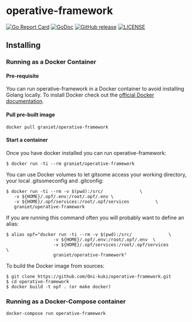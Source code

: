 # operative-framework
[![Go Report Card](https://goreportcard.com/badge/github.com/Oni-kuki/operative-framework)](https://goreportcard.com/report/github.com/Oni-kuki/operative-framework) [![GoDoc](https://godoc.org/github.com/Oni-kuki/operative-framework?status.svg)](http://godoc.org/github.com/Oni-kuki/operative-framework) [![GitHub release](https://img.shields.io/github/release/graniet/operative-framework.svg)](https://github.com/Oni-kuki/operative-framework/releases/latest) [![LICENSE](https://img.shields.io/github/license/graniet/operative-framework.svg)](https://github.com/Oni-kuki/operative-framework/blob/master/LICENSE)

## Installing

### Running as a Docker Container

#### Pre-requisite
You can run operative-framework in a Docker container to avoid installing Golang locally. To install Docker check out the [official Docker documentation](https://docs.docker.com/engine/getstarted/step_one/#step-1-get-docker).

#### Pull pre-built image
```
docker pull graniet/operative-framework
```

#### Start a container
Once you have docker installed you can run operative-framework:

    $ docker run -ti --rm graniet/operative-framework

You can use Docker volumes to let gitsome access your working directory, your local .gitsomeconfig and .gitconfig:

    $ docker run -ti --rm -v $(pwd):/src/              \
       -v ${HOME}/.opf/.env:/root/.opf/.env \
       -v ${HOME}/.opf/services:/root/.opf/services          \
       graniet/operative-framework

If you are running this command often you will probably want to define an alias:

    $ alias opf="docker run -ti --rm -v $(pwd):/src/              \
                      -v ${HOME}/.opf/.env:/root/.opf/.env  \
                      -v ${HOME}/.opf/services:/root/.opf/services          \
                      graniet/operative-framework"

To build the Docker image from sources:

    $ git clone https://github.com/Oni-kuki/operative-framework.git
    $ cd operative-framework
    $ docker build -t opf . (or make docker)

### Running as a Docker-Compose container
```
docker-compose run operative-framework
```

